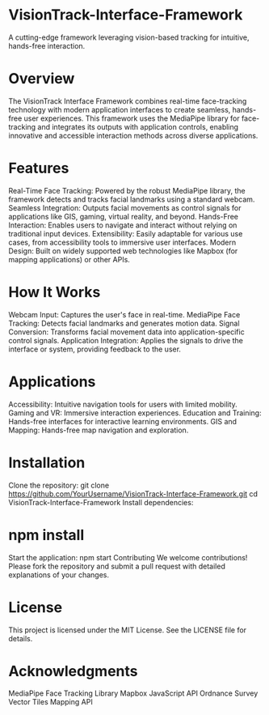 # VisionTrack-Interface-Framework
A cutting-edge framework leveraging vision-based tracking for intuitive, hands-free interaction.
# Overview
The VisionTrack Interface Framework combines real-time face-tracking technology with modern application interfaces to create seamless, hands-free user experiences. This framework uses the MediaPipe library for face-tracking and integrates its outputs with application controls, enabling innovative and accessible interaction methods across diverse applications.

# Features
Real-Time Face Tracking: Powered by the robust MediaPipe library, the framework detects and tracks facial landmarks using a standard webcam.
Seamless Integration: Outputs facial movements as control signals for applications like GIS, gaming, virtual reality, and beyond.
Hands-Free Interaction: Enables users to navigate and interact without relying on traditional input devices.
Extensibility: Easily adaptable for various use cases, from accessibility tools to immersive user interfaces.
Modern Design: Built on widely supported web technologies like Mapbox (for mapping applications) or other APIs.

# How It Works
Webcam Input: Captures the user's face in real-time.
MediaPipe Face Tracking: Detects facial landmarks and generates motion data.
Signal Conversion: Transforms facial movement data into application-specific control signals.
Application Integration: Applies the signals to drive the interface or system, providing feedback to the user.

# Applications
Accessibility: Intuitive navigation tools for users with limited mobility.
Gaming and VR: Immersive interaction experiences.
Education and Training: Hands-free interfaces for interactive learning environments.
GIS and Mapping: Hands-free map navigation and exploration.

# Installation
Clone the repository:
git clone https://github.com/YourUsername/VisionTrack-Interface-Framework.git
cd VisionTrack-Interface-Framework
Install dependencies:

# npm install
Start the application:
npm start
Contributing
We welcome contributions! Please fork the repository and submit a pull request with detailed explanations of your changes.

# License
This project is licensed under the MIT License. See the LICENSE file for details.

# Acknowledgments
MediaPipe Face Tracking Library
Mapbox JavaScript API
Ordnance Survey Vector Tiles Mapping API
